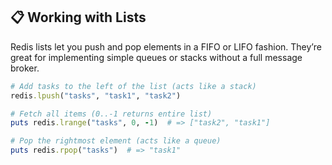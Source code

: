 ## 📋 Working with Lists

Redis lists let you push and pop elements in a FIFO or LIFO fashion. They’re great for implementing simple queues or stacks without a full message broker.

```ruby
# Add tasks to the left of the list (acts like a stack)
redis.lpush("tasks", "task1", "task2")

# Fetch all items (0..-1 returns entire list)
puts redis.lrange("tasks", 0, -1)  # => ["task2", "task1"]

# Pop the rightmost element (acts like a queue)
puts redis.rpop("tasks")  # => "task1"
```